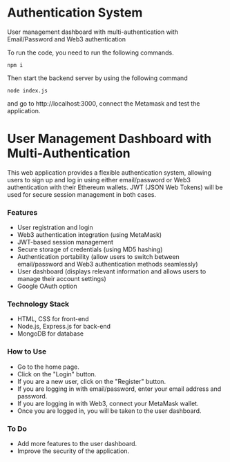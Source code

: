 # Authentication System
User management dashboard with multi-authentication with Email/Password and Web3 authentication


To run the code, you need to run the following commands.

```
npm i
```
Then start the backend server by using the following command

```
node index.js
```

and go to http://localhost:3000, connect the Metamask and test the application.

# User Management Dashboard with Multi-Authentication
This web application provides a flexible authentication system, allowing users to sign up and log in using either email/password or Web3 authentication with their Ethereum wallets. JWT (JSON Web Tokens) will be used for secure session management in both cases.

### Features
- User registration and login
- Web3 authentication integration (using MetaMask)
- JWT-based session management
- Secure storage of credentials (using MD5 hashing)
- Authentication portability (allow users to switch between email/password and Web3 authentication methods seamlessly)
- User dashboard (displays relevant information and allows users to manage their account settings)
- Google OAuth option

### Technology Stack
- HTML, CSS for front-end
- Node.js, Express.js for back-end
- MongoDB for database

### How to Use
- Go to the home page.
- Click on the "Login" button.
- If you are a new user, click on the "Register" button.
- If you are logging in with email/password, enter your email address and password.
- If you are logging in with Web3, connect your MetaMask wallet.
- Once you are logged in, you will be taken to the user dashboard.

### To Do
- Add more features to the user dashboard.
- Improve the security of the application.

